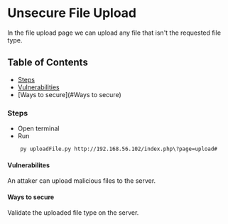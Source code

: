 # Unsecure File Upload

In the file upload page we can upload any file that isn't the requested file type.

## Table of Contents

- [Steps](#Steps)
- [Vulnerabilities](#Vulnerabilities)
- [Ways to secure](#Ways to secure)

### Steps
* Open terminal
* Run
```bash
	py uploadFile.py http://192.168.56.102/index.php\?page=upload# 
```

#### Vulnerabilites
An attaker can upload malicious files to the server.

#### Ways to secure
Validate the uploaded file type on the server.
